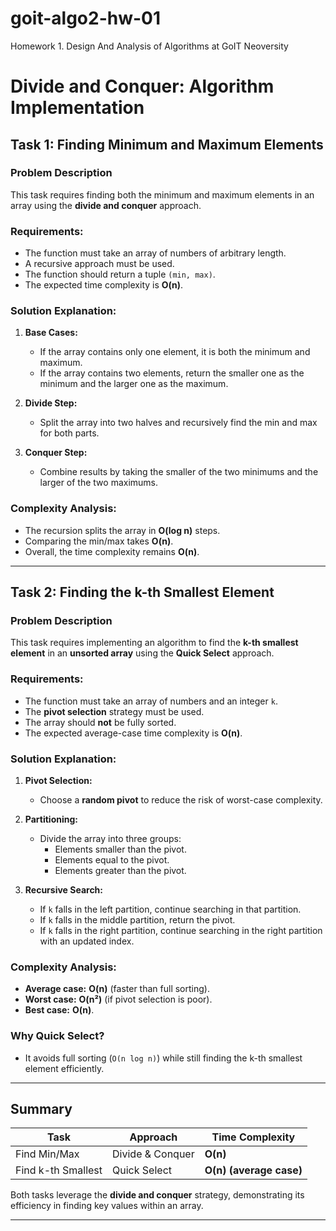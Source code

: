 # goit-algo2-hw-01

Homework 1. Design And Analysis of Algorithms at GoIT Neoversity

# Divide and Conquer: Algorithm Implementation

## Task 1: Finding Minimum and Maximum Elements

### Problem Description
This task requires finding both the minimum and maximum elements in an array using the **divide and conquer** approach.

### Requirements:
- The function must take an array of numbers of arbitrary length.
- A recursive approach must be used.
- The function should return a tuple `(min, max)`.
- The expected time complexity is **O(n)**.

### Solution Explanation:
1. **Base Cases:**
   - If the array contains only one element, it is both the minimum and maximum.
   - If the array contains two elements, return the smaller one as the minimum and the larger one as the maximum.

2. **Divide Step:**
   - Split the array into two halves and recursively find the min and max for both parts.

3. **Conquer Step:**
   - Combine results by taking the smaller of the two minimums and the larger of the two maximums.

### Complexity Analysis:
- The recursion splits the array in **O(log n)** steps.
- Comparing the min/max takes **O(n)**.
- Overall, the time complexity remains **O(n)**.

---

## Task 2: Finding the k-th Smallest Element

### Problem Description
This task requires implementing an algorithm to find the **k-th smallest element** in an **unsorted array** using the **Quick Select** approach.

### Requirements:
- The function must take an array of numbers and an integer `k`.
- The **pivot selection** strategy must be used.
- The array should **not** be fully sorted.
- The expected average-case time complexity is **O(n)**.

### Solution Explanation:
1. **Pivot Selection:**
   - Choose a **random pivot** to reduce the risk of worst-case complexity.
   
2. **Partitioning:**
   - Divide the array into three groups:
     - Elements smaller than the pivot.
     - Elements equal to the pivot.
     - Elements greater than the pivot.

3. **Recursive Search:**
   - If `k` falls in the left partition, continue searching in that partition.
   - If `k` falls in the middle partition, return the pivot.
   - If `k` falls in the right partition, continue searching in the right partition with an updated index.

### Complexity Analysis:
- **Average case:** **O(n)** (faster than full sorting).
- **Worst case:** **O(n²)** (if pivot selection is poor).
- **Best case:** **O(n)**.

### Why Quick Select?
- It avoids full sorting (`O(n log n)`) while still finding the k-th smallest element efficiently.

---

## Summary

| Task | Approach | Time Complexity |
|------|----------|----------------|
| Find Min/Max | Divide & Conquer | **O(n)** |
| Find k-th Smallest | Quick Select | **O(n) (average case)** |

Both tasks leverage the **divide and conquer** strategy, demonstrating its efficiency in finding key values within an array. 

---